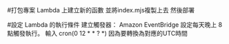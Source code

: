 #打包專案
Lambda 上建立新的函數
並將index.mjs複製上去
然後部署

#設定 Lambda 的執行條件
建立觸發器： Amazon EventBridge 設定每天晚上 8 點觸發執行。
輸入 cron(0 12 * * ? *)
因為要轉換為對應的UTC時間
